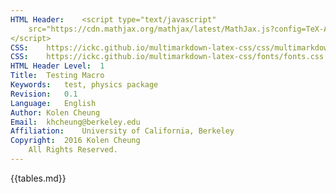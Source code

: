 ```yaml
---
HTML Header:	<script type="text/javascript"
	src="https://cdn.mathjax.org/mathjax/latest/MathJax.js?config=TeX-AMS_CHTML-full">
</script>
CSS:	https://ickc.github.io/multimarkdown-latex-css/css/multimarkdown-latex-lmodern.css
CSS:	https://ickc.github.io/multimarkdown-latex-css/fonts/fonts.css
HTML Header Level:	1
Title:	Testing Macro
Keywords:	test, physics package
Revision:	0.1
Language:	English
Author:	Kolen Cheung
Email:	khcheung@berkeley.edu
Affiliation:	University of California, Berkeley
Copyright:	2016 Kolen Cheung  
 	All Rights Reserved.
---
```


<script type="text/x-mathjax-config">
{{macro.js}}
</script>

{{tables.md}}